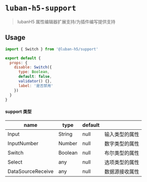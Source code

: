 <!--
 * @author: Mater
 * @Email: bxh8640@gmail.com
 * @Date: 2020-12-03 11:33:55
 * @LastEditTime: 2021-03-09 11:03:51
 * @Description:
-->

# `luban-h5-support`

> lubanH5 属性编辑器扩展支持/为插件编写提供支持

## Usage

```js
import { Switch } from '@luban-h5/support'

export default {
  props: {
    disable: Switch({
      type: Boolean,
      default: false,
      validator() {},
      label: '是否禁用'
    })
  }
}
```

#### support 类型

| name              | type    | default |                |
| ----------------- | ------- | ------- | -------------- |
| Input             | String  | null    | 输入类型的属性 |
| InputNumber       | Number  | null    | 数字类型的属性 |
| Switch            | Boolean | null    | 布尔类型的属性 |
| Select            | any     | null    | 选项类型的属性 |
| DataSourceReceive | any     | null    | 数据源接收属性 |
